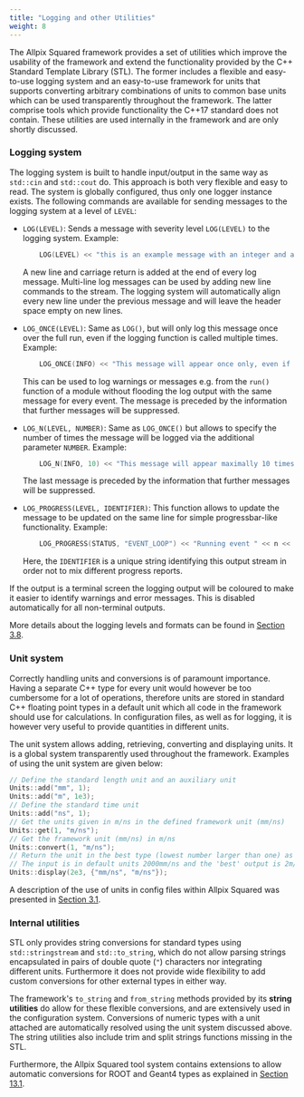 ```yaml
---
title: "Logging and other Utilities"
weight: 8
---
```


The Allpix Squared framework provides a set of utilities which improve the usability of the framework and extend the
functionality provided by the C++ Standard Template Library (STL). The former includes a flexible and easy-to-use logging
system and an easy-to-use framework for units that supports converting arbitrary combinations of units to common base units
which can be used transparently throughout the framework. The latter comprise tools which provide functionality the C++17
standard does not contain. These utilities are used internally in the framework and are only shortly discussed.

### Logging system

The logging system is built to handle input/output in the same way as `std::cin` and `std::cout` do. This approach is both
very flexible and easy to read. The system is globally configured, thus only one logger instance exists. The following
commands are available for sending messages to the logging system at a level of `LEVEL`:

-   `LOG(LEVEL)`:
    Sends a message with severity level `LOG(LEVEL)` to the logging system. Example:

    ```cpp
        LOG(LEVEL) << "this is an example message with an integer and a double " << 1 << 2.0;
    ```

    A new line and carriage return is added at the end of every log message. Multi-line log messages can be used by adding
    new line commands to the stream. The logging system will automatically align every new line under the previous message
    and will leave the header space empty on new lines.

-   `LOG_ONCE(LEVEL)`:
    Same as `LOG()`, but will only log this message once over the full run, even if the logging function is called multiple
    times. Example:

    ```cpp
        LOG_ONCE(INFO) << "This message will appear once only, even if present in every event...";
    ```
    This can be used to log warnings or messages e.g. from the `run()` function of a module without flooding the log output
    with the same message for every event. The message is preceded by the information that further messages will be
    suppressed.

-   `LOG_N(LEVEL, NUMBER)`:
    Same as `LOG_ONCE()` but allows to specify the number of times the message will be logged via the additional parameter
    `NUMBER`. Example:

    ```cpp
        LOG_N(INFO, 10) << "This message will appear maximally 10 times throughout the run.";
    ```
    The last message is preceded by the information that further messages will be suppressed.

-   `LOG_PROGRESS(LEVEL, IDENTIFIER)`:
    This function allows to update the message to be updated on the same line for simple progressbar-like functionality.
    Example:

    ```cpp
        LOG_PROGRESS(STATUS, "EVENT_LOOP") << "Running event " << n << " of " << number_of_events;
    ```

    Here, the `IDENTIFIER` is a unique string identifying this output stream in order not to mix different progress reports.

If the output is a terminal screen the logging output will be coloured to make it easier to identify warnings and error
messages. This is disabled automatically for all non-terminal outputs.

More details about the logging levels and formats can be found in
[Section 3.8](../03_getting_started/08_logging_and_verbosity.md).

### Unit system

Correctly handling units and conversions is of paramount importance. Having a separate C++ type for every unit would however
be too cumbersome for a lot of operations, therefore units are stored in standard C++ floating point types in a default unit
which all code in the framework should use for calculations. In configuration files, as well as for logging, it is however
very useful to provide quantities in different units.

The unit system allows adding, retrieving, converting and displaying units. It is a global system transparently used
throughout the framework. Examples of using the unit system are given below:

```cpp
// Define the standard length unit and an auxiliary unit
Units::add("mm", 1);
Units::add("m", 1e3);
// Define the standard time unit
Units::add("ns", 1);
// Get the units given in m/ns in the defined framework unit (mm/ns)
Units::get(1, "m/ns");
// Get the framework unit (mm/ns) in m/ns
Units::convert(1, "m/ns");
// Return the unit in the best type (lowest number larger than one) as string.
// The input is in default units 2000mm/ns and the 'best' output is 2m/ns (string)
Units::display(2e3, {"mm/ns", "m/ns"});
```

A description of the use of units in config files within Allpix Squared was presented in
[Section 3.1](../03_getting_started/01_configuration_files.md#parsing-types-and-units).

### Internal utilities

STL only provides string conversions for standard types using `std::stringstream` and `std::to_string`, which do not allow
parsing strings encapsulated in pairs of double quote (`"`) characters nor integrating different units. Furthermore it does
not provide wide flexibility to add custom conversions for other external types in either way.

The framework's `to_string` and `from_string` methods provided by its **string utilities** do allow for these flexible
conversions, and are extensively used in the configuration system. Conversions of numeric types with a unit attached are
automatically resolved using the unit system discussed above. The string utilities also include trim and split strings
functions missing in the STL.

Furthermore, the Allpix Squared tool system contains extensions to allow automatic conversions for ROOT and Geant4 types as
explained in [Section 13.1](../13_additional/01_tools.md#root-and-geant4-utilities).
